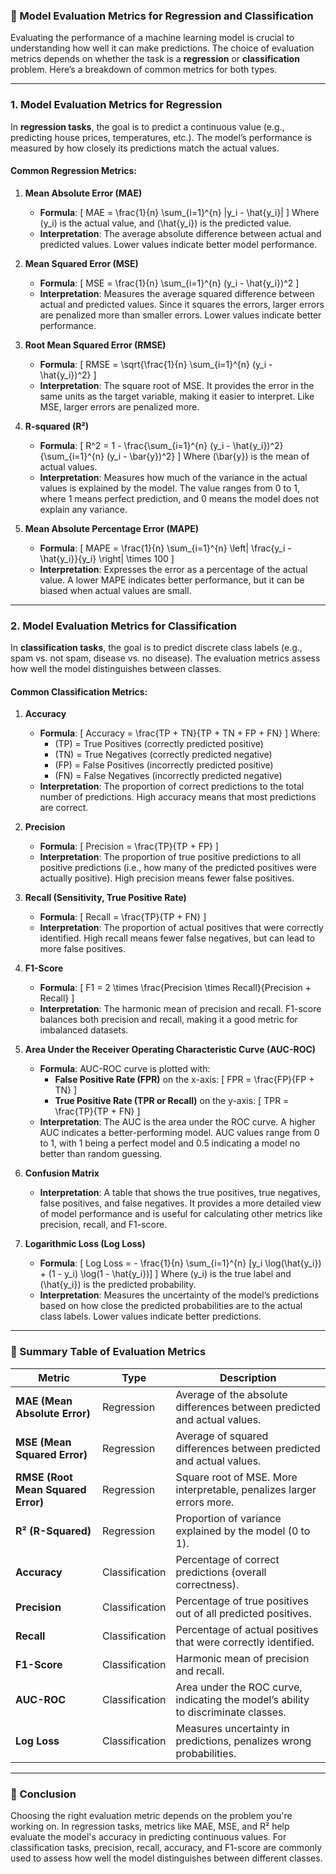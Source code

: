 ### **📌 Model Evaluation Metrics for Regression and Classification**

Evaluating the performance of a machine learning model is crucial to understanding how well it can make predictions. The choice of evaluation metrics depends on whether the task is a **regression** or **classification** problem. Here’s a breakdown of common metrics for both types.

---

### **1. Model Evaluation Metrics for Regression**

In **regression tasks**, the goal is to predict a continuous value (e.g., predicting house prices, temperatures, etc.). The model’s performance is measured by how closely its predictions match the actual values.

#### **Common Regression Metrics**:

1. **Mean Absolute Error (MAE)**
   - **Formula**: 
     \[
     MAE = \frac{1}{n} \sum_{i=1}^{n} |y_i - \hat{y_i}|
     \]
     Where \(y_i\) is the actual value, and \(\hat{y_i}\) is the predicted value.
   - **Interpretation**: The average absolute difference between actual and predicted values. Lower values indicate better model performance.

2. **Mean Squared Error (MSE)**
   - **Formula**: 
     \[
     MSE = \frac{1}{n} \sum_{i=1}^{n} (y_i - \hat{y_i})^2
     \]
   - **Interpretation**: Measures the average squared difference between actual and predicted values. Since it squares the errors, larger errors are penalized more than smaller errors. Lower values indicate better performance.

3. **Root Mean Squared Error (RMSE)**
   - **Formula**: 
     \[
     RMSE = \sqrt{\frac{1}{n} \sum_{i=1}^{n} (y_i - \hat{y_i})^2}
     \]
   - **Interpretation**: The square root of MSE. It provides the error in the same units as the target variable, making it easier to interpret. Like MSE, larger errors are penalized more.

4. **R-squared (R²)**
   - **Formula**: 
     \[
     R^2 = 1 - \frac{\sum_{i=1}^{n} (y_i - \hat{y_i})^2}{\sum_{i=1}^{n} (y_i - \bar{y})^2}
     \]
     Where \(\bar{y}\) is the mean of actual values.
   - **Interpretation**: Measures how much of the variance in the actual values is explained by the model. The value ranges from 0 to 1, where 1 means perfect prediction, and 0 means the model does not explain any variance.

5. **Mean Absolute Percentage Error (MAPE)**
   - **Formula**: 
     \[
     MAPE = \frac{1}{n} \sum_{i=1}^{n} \left| \frac{y_i - \hat{y_i}}{y_i} \right| \times 100
     \]
   - **Interpretation**: Expresses the error as a percentage of the actual value. A lower MAPE indicates better performance, but it can be biased when actual values are small.

---

### **2. Model Evaluation Metrics for Classification**

In **classification tasks**, the goal is to predict discrete class labels (e.g., spam vs. not spam, disease vs. no disease). The evaluation metrics assess how well the model distinguishes between classes.

#### **Common Classification Metrics**:

1. **Accuracy**
   - **Formula**: 
     \[
     Accuracy = \frac{TP + TN}{TP + TN + FP + FN}
     \]
     Where:
     - \(TP\) = True Positives (correctly predicted positive)
     - \(TN\) = True Negatives (correctly predicted negative)
     - \(FP\) = False Positives (incorrectly predicted positive)
     - \(FN\) = False Negatives (incorrectly predicted negative)
   - **Interpretation**: The proportion of correct predictions to the total number of predictions. High accuracy means that most predictions are correct.

2. **Precision**
   - **Formula**: 
     \[
     Precision = \frac{TP}{TP + FP}
     \]
   - **Interpretation**: The proportion of true positive predictions to all positive predictions (i.e., how many of the predicted positives were actually positive). High precision means fewer false positives.

3. **Recall (Sensitivity, True Positive Rate)**
   - **Formula**: 
     \[
     Recall = \frac{TP}{TP + FN}
     \]
   - **Interpretation**: The proportion of actual positives that were correctly identified. High recall means fewer false negatives, but can lead to more false positives.

4. **F1-Score**
   - **Formula**: 
     \[
     F1 = 2 \times \frac{Precision \times Recall}{Precision + Recall}
     \]
   - **Interpretation**: The harmonic mean of precision and recall. F1-score balances both precision and recall, making it a good metric for imbalanced datasets.

5. **Area Under the Receiver Operating Characteristic Curve (AUC-ROC)**
   - **Formula**: AUC-ROC curve is plotted with:
     - **False Positive Rate (FPR)** on the x-axis: 
       \[
       FPR = \frac{FP}{FP + TN}
       \]
     - **True Positive Rate (TPR or Recall)** on the y-axis: 
       \[
       TPR = \frac{TP}{TP + FN}
       \]
   - **Interpretation**: The AUC is the area under the ROC curve. A higher AUC indicates a better-performing model. AUC values range from 0 to 1, with 1 being a perfect model and 0.5 indicating a model no better than random guessing.

6. **Confusion Matrix**
   - **Interpretation**: A table that shows the true positives, true negatives, false positives, and false negatives. It provides a more detailed view of model performance and is useful for calculating other metrics like precision, recall, and F1-score.

7. **Logarithmic Loss (Log Loss)**
   - **Formula**: 
     \[
     Log Loss = - \frac{1}{n} \sum_{i=1}^{n} [y_i \log(\hat{y_i}) + (1 - y_i) \log(1 - \hat{y_i})]
     \]
     Where \(y_i\) is the true label and \(\hat{y_i}\) is the predicted probability.
   - **Interpretation**: Measures the uncertainty of the model’s predictions based on how close the predicted probabilities are to the actual class labels. Lower values indicate better predictions.

---

### **📌 Summary Table of Evaluation Metrics**

| **Metric**                  | **Type**            | **Description**                                                                 |
|-----------------------------|---------------------|---------------------------------------------------------------------------------|
| **MAE (Mean Absolute Error)**| Regression          | Average of the absolute differences between predicted and actual values.         |
| **MSE (Mean Squared Error)** | Regression          | Average of squared differences between predicted and actual values.             |
| **RMSE (Root Mean Squared Error)** | Regression    | Square root of MSE. More interpretable, penalizes larger errors more.           |
| **R² (R-Squared)**          | Regression          | Proportion of variance explained by the model (0 to 1).                         |
| **Accuracy**                | Classification      | Percentage of correct predictions (overall correctness).                        |
| **Precision**               | Classification      | Percentage of true positives out of all predicted positives.                    |
| **Recall**                  | Classification      | Percentage of actual positives that were correctly identified.                  |
| **F1-Score**                | Classification      | Harmonic mean of precision and recall.                                         |
| **AUC-ROC**                 | Classification      | Area under the ROC curve, indicating the model’s ability to discriminate classes.|
| **Log Loss**                | Classification      | Measures uncertainty in predictions, penalizes wrong probabilities.             |

---

### **📌 Conclusion**

Choosing the right evaluation metric depends on the problem you're working on. In regression tasks, metrics like MAE, MSE, and R² help evaluate the model's accuracy in predicting continuous values. For classification tasks, precision, recall, accuracy, and F1-score are commonly used to assess how well the model distinguishes between different classes.

